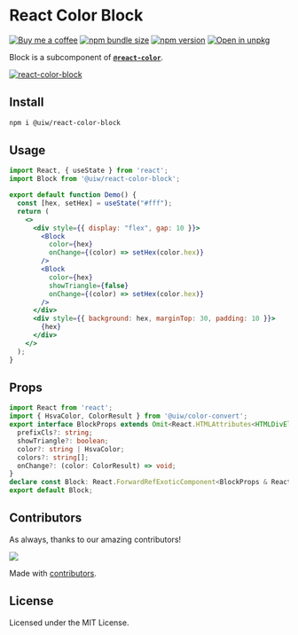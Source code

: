 React Color Block
===

[![Buy me a coffee](https://img.shields.io/badge/Buy%20me%20a%20coffee-048754?logo=buymeacoffee)](https://jaywcjlove.github.io/#/sponsor)
[![npm bundle size](https://img.shields.io/bundlephobia/minzip/@uiw/react-color-block)](https://bundlephobia.com/package/@uiw/react-color-block) [![npm version](https://img.shields.io/npm/v/@uiw/react-color-block.svg)](https://www.npmjs.com/package/@uiw/react-color-block) [![Open in unpkg](https://img.shields.io/badge/Open%20in-unpkg-blue)](https://uiwjs.github.io/npm-unpkg/#/pkg/@uiw/react-color-block/file/README.md)

Block is a subcomponent of [**`@react-color`**](https://uiwjs.github.io/react-color).

<!--rehype:ignore:start-->
[![react-color-block](https://user-images.githubusercontent.com/1680273/125902022-0b18f481-2931-441e-b854-79b924b6c190.png)](https://uiwjs.github.io/react-color/#/block)
<!--rehype:ignore:end-->

## Install

```bash
npm i @uiw/react-color-block
```

## Usage

```jsx mdx:preview
import React, { useState } from 'react';
import Block from '@uiw/react-color-block';

export default function Demo() {
  const [hex, setHex] = useState("#fff");
  return (
    <>
      <div style={{ display: "flex", gap: 10 }}>
        <Block
          color={hex}
          onChange={(color) => setHex(color.hex)}
        />
        <Block
          color={hex}
          showTriangle={false}
          onChange={(color) => setHex(color.hex)}
        />
      </div>
      <div style={{ background: hex, marginTop: 30, padding: 10 }}>
        {hex}
      </div>
    </>
  );
}
```

## Props

```ts
import React from 'react';
import { HsvaColor, ColorResult } from '@uiw/color-convert';
export interface BlockProps extends Omit<React.HTMLAttributes<HTMLDivElement>, 'onChange' | 'color'> {
  prefixCls?: string;
  showTriangle?: boolean;
  color?: string | HsvaColor;
  colors?: string[];
  onChange?: (color: ColorResult) => void;
}
declare const Block: React.ForwardRefExoticComponent<BlockProps & React.RefAttributes<HTMLDivElement>>;
export default Block;
```

<!--footer-dividing-->

## Contributors

As always, thanks to our amazing contributors!

<a href="https://github.com/uiwjs/react-color/graphs/contributors">
  <img src="https://uiwjs.github.io/react-color/coverage/CONTRIBUTORS.svg" />
</a>

Made with [contributors](https://github.com/jaywcjlove/github-action-contributors).

## License

Licensed under the MIT License.
